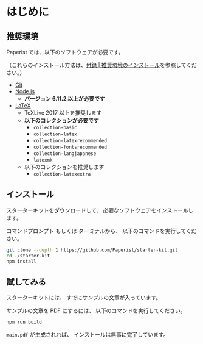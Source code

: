 # はじめに

## 推奨環境

Paperist では、以下のソフトウェアが必要です。

（これらのインストール方法は、[付録 | 推奨環境のインストール](./recommended-environment-install.md)を参照してください。）

- [Git](https://git-scm.com/)
- [Node.js](https://nodejs.org/ja/)
  - **バージョン 6.11.2 以上が必要です**
- [LaTeX](https://www.tug.org/texlive/)
  - TeXLive 2017 以上を推奨します
  - **以下のコレクションが必要です**
    - `collection-basic`
    - `collection-latex`
    - `collection-latexrecommended`
    - `collection-fontsrecommended`
    - `collection-langjapanese`
    - `latexmk`
  - 以下のコレクションを推奨します
    - `collection-latexextra`

## インストール

スターターキットをダウンロードして、
必要なソフトウェアをインストールします。

コマンドプロンプト もしくは ターミナルから、
以下のコマンドを実行してください。

```bash
git clone --depth 1 https://github.com/Paperist/starter-kit.git
cd ./starter-kit
npm install
```

## 試してみる

スターターキットには、
すでにサンプルの文章が入っています。

サンプルの文章を PDF にするには、
以下のコマンドを実行してください。

```bash
npm run build
```

`main.pdf` が生成されれば、
インストールは無事に完了しています。

